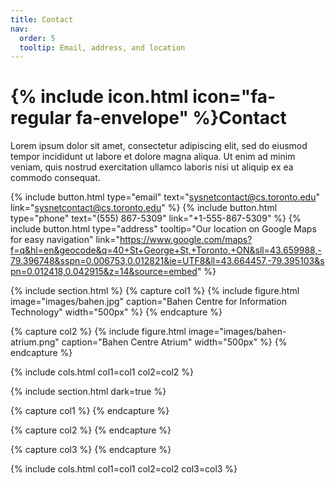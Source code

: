 ```yaml
---
title: Contact
nav:
  order: 5
  tooltip: Email, address, and location
---
```


# {% include icon.html icon="fa-regular fa-envelope" %}Contact

Lorem ipsum dolor sit amet, consectetur adipiscing elit, sed do eiusmod tempor
incididunt ut labore et dolore magna aliqua. Ut enim ad minim veniam, quis
nostrud exercitation ullamco laboris nisi ut aliquip ex ea commodo consequat.

{%
  include button.html
  type="email"
  text="sysnetcontact@cs.toronto.edu"
  link="sysnetcontact@cs.toronto.edu"
%}
{%
  include button.html
  type="phone"
  text="(555) 867-5309"
  link="+1-555-867-5309"
%}
{%
  include button.html
  type="address"
  tooltip="Our location on Google Maps for easy navigation"
  link="https://www.google.com/maps?f=q&hl=en&geocode&q=40+St+George+St,+Toronto,+ON&sll=43.659988,-79.396748&sspn=0.006753,0.012821&ie=UTF8&ll=43.664457,-79.395103&spn=0.012418,0.042915&z=14&source=embed"
%}

{% include section.html %}
{% capture col1 %}
{% include figure.html image="images/bahen.jpg" caption="Bahen Centre for Information Technology" width="500px" %}
{% endcapture %}


{% capture col2 %}
{% include figure.html image="images/bahen-atrium.png" caption="Bahen Centre Atrium" width="500px" %}
{% endcapture %}

{% include cols.html col1=col1 col2=col2 %}



{% include section.html dark=true %}

{% capture col1 %}
{% endcapture %}

{% capture col2 %}
{% endcapture %}

{% capture col3 %}
{% endcapture %}

{% include cols.html col1=col1 col2=col2 col3=col3 %}
